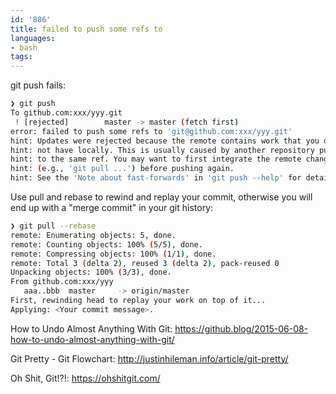 ```yaml
---
id: '886'
title: failed to push some refs to
languages:
- bash
tags:
---
```

git push fails:

```bash
❯ git push
To github.com:xxx/yyy.git
 ! [rejected]        master -> master (fetch first)
error: failed to push some refs to 'git@github.com:xxx/yyy.git'
hint: Updates were rejected because the remote contains work that you do
hint: not have locally. This is usually caused by another repository pushing
hint: to the same ref. You may want to first integrate the remote changes
hint: (e.g., 'git pull ...') before pushing again.
hint: See the 'Note about fast-forwards' in 'git push --help' for details.
```

Use pull and rebase to rewind and replay your commit, otherwise you will end up with a "merge commit" in your git history:

```bash
❯ git pull --rebase
remote: Enumerating objects: 5, done.
remote: Counting objects: 100% (5/5), done.
remote: Compressing objects: 100% (1/1), done.
remote: Total 3 (delta 2), reused 3 (delta 2), pack-reused 0
Unpacking objects: 100% (3/3), done.
From github.com:xxx/yyy
   aaa..bbb  master     -> origin/master
First, rewinding head to replay your work on top of it...
Applying: <Your commit message>.
```

How to Undo Almost Anything With Git:
https://github.blog/2015-06-08-how-to-undo-almost-anything-with-git/

Git Pretty - Git Flowchart:
http://justinhileman.info/article/git-pretty/

Oh Shit, Git!?!:
https://ohshitgit.com/
